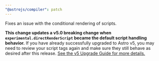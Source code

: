 ```yaml
---
"@astrojs/compiler": patch
---
```


Fixes an issue with the conditional rendering of scripts. 

**This change updates a v5.0 breaking change when `experimental.directRenderScript` became the default script handling behavior.** If you have already successfully upgraded to Astro v5, you may need to review your script tags again and make sure they still behave as desired after this release. [See the v5 Upgrade Guide for more details.](https://docs.astro.build/en/guides/upgrade-to/v5/#script-tags-are-rendered-directly-as-declared)
